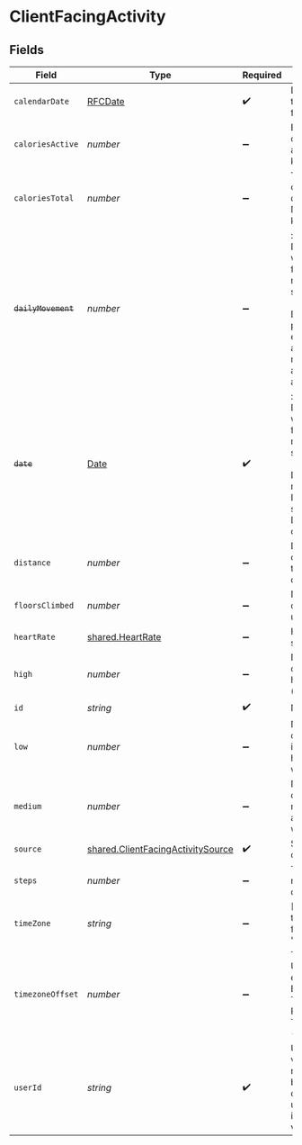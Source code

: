 # ClientFacingActivity


## Fields

| Field                                                                                                                                                                                                                                                 | Type                                                                                                                                                                                                                                                  | Required                                                                                                                                                                                                                                              | Description                                                                                                                                                                                                                                           |
| ----------------------------------------------------------------------------------------------------------------------------------------------------------------------------------------------------------------------------------------------------- | ----------------------------------------------------------------------------------------------------------------------------------------------------------------------------------------------------------------------------------------------------- | ----------------------------------------------------------------------------------------------------------------------------------------------------------------------------------------------------------------------------------------------------- | ----------------------------------------------------------------------------------------------------------------------------------------------------------------------------------------------------------------------------------------------------- |
| `calendarDate`                                                                                                                                                                                                                                        | [RFCDate](../../types/rfcdate.md)                                                                                                                                                                                                                     | :heavy_check_mark:                                                                                                                                                                                                                                    | Date of the summary in the YYYY-mm-dd format.                                                                                                                                                                                                         |
| `caloriesActive`                                                                                                                                                                                                                                      | *number*                                                                                                                                                                                                                                              | :heavy_minus_sign:                                                                                                                                                                                                                                    | Energy consumption caused by the physical activity of the day in kilocalories::kilocalories                                                                                                                                                           |
| `caloriesTotal`                                                                                                                                                                                                                                       | *number*                                                                                                                                                                                                                                              | :heavy_minus_sign:                                                                                                                                                                                                                                    | Total energy consumption during the day including Basal Metabolic Rate in kilocalories::kilocalories                                                                                                                                                  |
| ~~`dailyMovement`~~                                                                                                                                                                                                                                   | *number*                                                                                                                                                                                                                                              | :heavy_minus_sign:                                                                                                                                                                                                                                    | : warning: ** DEPRECATED **: This will be removed in a future release, please migrate away from it as soon as possible.<br/><br/>Deprecated. Daily physical activity as equal meters i.e. amount of walking needed to get the same amount of activity::meters |
| ~~`date`~~                                                                                                                                                                                                                                            | [Date](https://developer.mozilla.org/en-US/docs/Web/JavaScript/Reference/Global_Objects/Date)                                                                                                                                                         | :heavy_check_mark:                                                                                                                                                                                                                                    | : warning: ** DEPRECATED **: This will be removed in a future release, please migrate away from it as soon as possible.<br/><br/>Date of the specified record, formatted as ISO8601 datetime string in UTC 00:00. Deprecated in favour of calendar_date. |
| `distance`                                                                                                                                                                                                                                            | *number*                                                                                                                                                                                                                                              | :heavy_minus_sign:                                                                                                                                                                                                                                    | Distance traveled during activities throughout the day::meters                                                                                                                                                                                        |
| `floorsClimbed`                                                                                                                                                                                                                                       | *number*                                                                                                                                                                                                                                              | :heavy_minus_sign:                                                                                                                                                                                                                                    | Number of floors climbed by the user::count                                                                                                                                                                                                           |
| `heartRate`                                                                                                                                                                                                                                           | [shared.HeartRate](../../../sdk/models/shared/heartrate.md)                                                                                                                                                                                           | :heavy_minus_sign:                                                                                                                                                                                                                                    | Heart rate daily summary.                                                                                                                                                                                                                             |
| `high`                                                                                                                                                                                                                                                | *number*                                                                                                                                                                                                                                              | :heavy_minus_sign:                                                                                                                                                                                                                                    | Number of minutes during the day with high intensity activity (e.g. running)::minutes                                                                                                                                                                 |
| `id`                                                                                                                                                                                                                                                  | *string*                                                                                                                                                                                                                                              | :heavy_check_mark:                                                                                                                                                                                                                                    | N/A                                                                                                                                                                                                                                                   |
| `low`                                                                                                                                                                                                                                                 | *number*                                                                                                                                                                                                                                              | :heavy_minus_sign:                                                                                                                                                                                                                                    | Number of minutes during the day with low intensity activity (e.g. household work)::minutes                                                                                                                                                           |
| `medium`                                                                                                                                                                                                                                              | *number*                                                                                                                                                                                                                                              | :heavy_minus_sign:                                                                                                                                                                                                                                    | Number of minutes during the day with medium intensity activity (e.g. walking)::minutes                                                                                                                                                               |
| `source`                                                                                                                                                                                                                                              | [shared.ClientFacingActivitySource](../../../sdk/models/shared/clientfacingactivitysource.md)                                                                                                                                                         | :heavy_check_mark:                                                                                                                                                                                                                                    | Source the data has come from.                                                                                                                                                                                                                        |
| `steps`                                                                                                                                                                                                                                               | *number*                                                                                                                                                                                                                                              | :heavy_minus_sign:                                                                                                                                                                                                                                    | Total number of steps registered during the day::steps                                                                                                                                                                                                |
| `timeZone`                                                                                                                                                                                                                                            | *string*                                                                                                                                                                                                                                              | :heavy_minus_sign:                                                                                                                                                                                                                                    | [DEPRECATED] The time zone full identifier for the data. Example: 'Europe/London'.                                                                                                                                                                    |
| `timezoneOffset`                                                                                                                                                                                                                                      | *number*                                                                                                                                                                                                                                              | :heavy_minus_sign:                                                                                                                                                                                                                                    | Timezone offset from UTC as seconds. For example, EEST (Eastern European Summer Time, +3h) is 10800. PST (Pacific Standard Time, -8h) is -28800::seconds                                                                                              |
| `userId`                                                                                                                                                                                                                                              | *string*                                                                                                                                                                                                                                              | :heavy_check_mark:                                                                                                                                                                                                                                    | User id returned by vital create user request. This id should be stored in your database against the user and used for all interactions with the vital api.                                                                                           |
